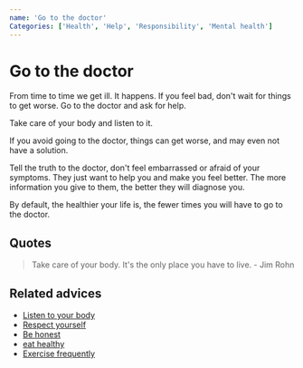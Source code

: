 ```yaml
---
name: 'Go to the doctor'
Categories: ['Health', 'Help', 'Responsibility', 'Mental health']
---
```

# Go to the doctor

From time to time we get ill. It happens. If you feel bad, don't wait for things to get worse. Go to the doctor and ask for help.

Take care of your body and listen to it.

If you avoid going to the doctor, things can get worse, and may even not have a solution.

Tell the truth to the doctor, don't feel embarrassed or afraid of your symptoms. They just want to help you and make you feel better. The more information you give to them, the better they will diagnose you.

By default, the healthier your life is, the fewer times you will have to go to the doctor.

## Quotes

> Take care of your body. It's the only place you have to live. - Jim Rohn

## Related advices

- [Listen to your body](../Listen%20to%20your%20body/index.md)
- [Respect yourself](../Respect%20yourself/index.md)
- [Be honest](../Be%20honest/index.md)
- [eat healthy](../Eat%20healthy/index.md)
- [Exercise frequently](../Exercise%20frequently/index.md)